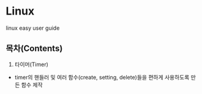 # Linux
  linux easy user guide

목차(Contents)
----------------------
1. 타이머(Timer)
  - timer의 핸들러 및 여러 함수(create, setting, delete)들을 편하게 사용하도록 만든 함수 제작
